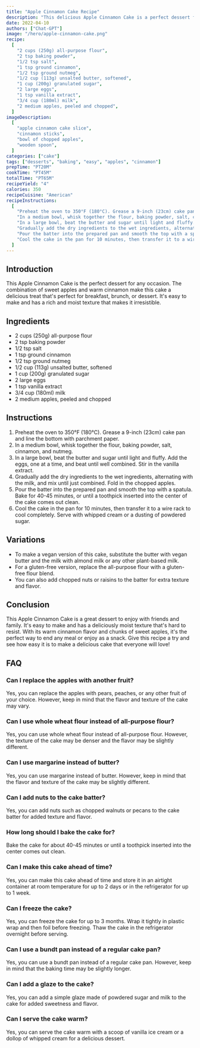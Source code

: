 ```yaml
---
title: "Apple Cinnamon Cake Recipe"
description: "This delicious Apple Cinnamon Cake is a perfect dessert for any occasion. It's easy to make and has a rich and moist texture that makes it irresistible. You'll love the combination of sweet apples and warm cinnamon in every bite!"
date: 2022-04-10
authors: ["Chat-GPT"]
image: "/hero/apple-cinnamon-cake.png"
recipe:
  [
    "2 cups (250g) all-purpose flour",
    "2 tsp baking powder",
    "1/2 tsp salt",
    "1 tsp ground cinnamon",
    "1/2 tsp ground nutmeg",
    "1/2 cup (113g) unsalted butter, softened",
    "1 cup (200g) granulated sugar",
    "2 large eggs",
    "1 tsp vanilla extract",
    "3/4 cup (180ml) milk",
    "2 medium apples, peeled and chopped",
  ]
imageDescription:
  [
    "apple cinnamon cake slice",
    "cinnamon sticks",
    "bowl of chopped apples",
    "wooden spoon",
  ]
categories: ["cake"]
tags: ["desserts", "baking", "easy", "apples", "cinnamon"]
prepTime: "PT20M"
cookTime: "PT45M"
totalTime: "PT65M"
recipeYield: "4"
calories: 350
recipeCuisine: "American"
recipeInstructions:
  [
    "Preheat the oven to 350°F (180°C). Grease a 9-inch (23cm) cake pan and line the bottom with parchment paper.",
    "In a medium bowl, whisk together the flour, baking powder, salt, cinnamon, and nutmeg.",
    "In a large bowl, beat the butter and sugar until light and fluffy. Add the eggs, one at a time, and beat until well combined. Stir in the vanilla extract.",
    "Gradually add the dry ingredients to the wet ingredients, alternating with the milk, and mix until just combined. Fold in the chopped apples.",
    "Pour the batter into the prepared pan and smooth the top with a spatula. Bake for 40-45 minutes, or until a toothpick inserted into the center of the cake comes out clean.",
    "Cool the cake in the pan for 10 minutes, then transfer it to a wire rack to cool completely. Serve with whipped cream or a dusting of powdered sugar.",
  ]
---
```


## Introduction

This Apple Cinnamon Cake is the perfect dessert for any occasion. The combination of sweet apples and warm cinnamon make this cake a delicious treat that's perfect for breakfast, brunch, or dessert. It's easy to make and has a rich and moist texture that makes it irresistible.

## Ingredients

- 2 cups (250g) all-purpose flour
- 2 tsp baking powder
- 1/2 tsp salt
- 1 tsp ground cinnamon
- 1/2 tsp ground nutmeg
- 1/2 cup (113g) unsalted butter, softened
- 1 cup (200g) granulated sugar
- 2 large eggs
- 1 tsp vanilla extract
- 3/4 cup (180ml) milk
- 2 medium apples, peeled and chopped

## Instructions

1. Preheat the oven to 350°F (180°C). Grease a 9-inch (23cm) cake pan and line the bottom with parchment paper.
2. In a medium bowl, whisk together the flour, baking powder, salt, cinnamon, and nutmeg.
3. In a large bowl, beat the butter and sugar until light and fluffy. Add the eggs, one at a time, and beat until well combined. Stir in the vanilla extract.
4. Gradually add the dry ingredients to the wet ingredients, alternating with the milk, and mix until just combined. Fold in the chopped apples.
5. Pour the batter into the prepared pan and smooth the top with a spatula. Bake for 40-45 minutes, or until a toothpick inserted into the center of the cake comes out clean.
6. Cool the cake in the pan for 10 minutes, then transfer it to a wire rack to cool completely. Serve with whipped cream or a dusting of powdered sugar.

## Variations

- To make a vegan version of this cake, substitute the butter with vegan butter and the milk with almond milk or any other plant-based milk.
- For a gluten-free version, replace the all-purpose flour with a gluten-free flour blend.
- You can also add chopped nuts or raisins to the batter for extra texture and flavor.

## Conclusion

This Apple Cinnamon Cake is a great dessert to enjoy with friends and family. It's easy to make and has a deliciously moist texture that's hard to resist. With its warm cinnamon flavor and chunks of sweet apples, it's the perfect way to end any meal or enjoy as a snack. Give this recipe a try and see how easy it is to make a delicious cake that everyone will love!

## FAQ

### Can I replace the apples with another fruit?

Yes, you can replace the apples with pears, peaches, or any other fruit of your choice. However, keep in mind that the flavor and texture of the cake may vary.

### Can I use whole wheat flour instead of all-purpose flour?

Yes, you can use whole wheat flour instead of all-purpose flour. However, the texture of the cake may be denser and the flavor may be slightly different.

### Can I use margarine instead of butter?

Yes, you can use margarine instead of butter. However, keep in mind that the flavor and texture of the cake may be slightly different.

### Can I add nuts to the cake batter?

Yes, you can add nuts such as chopped walnuts or pecans to the cake batter for added texture and flavor.

### How long should I bake the cake for?

Bake the cake for about 40-45 minutes or until a toothpick inserted into the center comes out clean.

### Can I make this cake ahead of time?

Yes, you can make this cake ahead of time and store it in an airtight container at room temperature for up to 2 days or in the refrigerator for up to 1 week.

### Can I freeze the cake?

Yes, you can freeze the cake for up to 3 months. Wrap it tightly in plastic wrap and then foil before freezing. Thaw the cake in the refrigerator overnight before serving.

### Can I use a bundt pan instead of a regular cake pan?

Yes, you can use a bundt pan instead of a regular cake pan. However, keep in mind that the baking time may be slightly longer.

### Can I add a glaze to the cake?

Yes, you can add a simple glaze made of powdered sugar and milk to the cake for added sweetness and flavor.

### Can I serve the cake warm?

Yes, you can serve the cake warm with a scoop of vanilla ice cream or a dollop of whipped cream for a delicious dessert.
